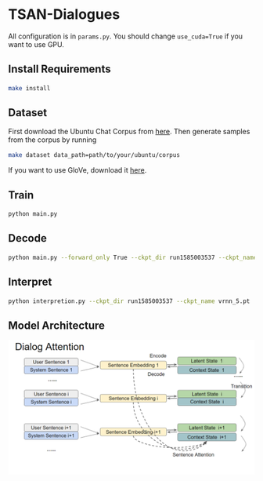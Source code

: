 # TSAN-Dialogues

All configuration is in `params.py`. You should change `use_cuda=True` if you want to use GPU.

## Install Requirements

```bash
make install
```

## Dataset

First download the Ubuntu Chat Corpus from [here](https://daviduthus.org/UCC/).
Then generate samples from the corpus by running

```bash
make dataset data_path=path/to/your/ubuntu/corpus
```

If you want to use GloVe, download it [here](https://nlp.stanford.edu/projects/glove/).

## Train  

```bash
python main.py
```

## Decode

```bash
python main.py --forward_only True --ckpt_dir run1585003537 --ckpt_name vrnn_5.pt
```

## Interpret

```bash
python interpretion.py --ckpt_dir run1585003537 --ckpt_name vrnn_5.pt
```

## Model Architecture

![Image 1](imgs/dialog_attn.PNG)